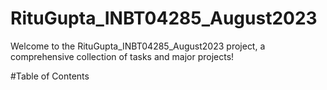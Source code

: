# RituGupta_INBT04285_August2023
Welcome to the RituGupta_INBT04285_August2023 project, a comprehensive collection of tasks and major projects!

#Table of Contents
